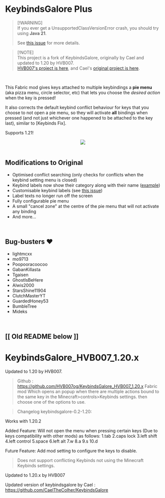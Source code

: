 # KeybindsGalore Plus

> [!WARNING]<br>
> If you ever get a UnsupportedClassVersionError crash, you should try using **Java 21**.
>
> See [this issue](https://github.com/AV306/KeybindsGalore-Plus/issues/6) for more details.

> [!NOTE]<br>
> This project is a fork of KeybindsGalore, originally by Cael and updated to 1.20 by HVB007.
> <br>[HVB007's project is here](https://github.com/HVB007og/KeybindsGalore_HVB007_1.20.x), and Cael's [original project is here](https://github.com/CaelTheColher/KeybindsGalore).

<br>

This Fabric mod gives keys attached to multiple keybindings a **pie menu** (aka pizza menu, circle selector, etc) that lets you choose the *desired action* when the key is pressed!

It also corrects the default keybind conflict behaviour for keys that you choose to not open a pie menu, so they will activate **all** bindings when pressed (and not just whichever one happened to be attached to the key last), similar to [Keybinds Fix].

Supports 1.21!

<div style="display: flex; justify-content: center; align-items: center;">
  <img src="https://github.com/AV306/MultiBind/blob/6d65ebe0942862e86e7fc73cd2a60b860edccd15/images/pie_menu_1.gif?raw=true" />
</div>


<br>

## Modifications to Original

- Optimised conflict searching (only checks for conflicts when the keybind setting menu is closed)
- Keybind labels now show their category along with their name ([example](https://github.com/AV306/MultiBind/blob/master/docs.md))
- Customisable keybind labels (see [this issue](https://github.com/AV306/KeybindsGalore-Plus/issues/3))
- Label texts no longer run off the screen
- Fully configurable pie menu
- A small "cancel zone" at the centre of the pie menu that will not activate any binding
- And more...

<br>

## Bug-busters :heart:

- lightmcxx
- mo9713
- Poopooracoocoo
- GabanKillasta
- Tgaisen
- GhostIsBeHere
- Alwis2000
- StarsShine11904
- ClutchMasterYT
- GuardedHoney53
- BumbleTree
- Mideks

<br>

## [[ Old README below ]]

# KeybindsGalore_HVB007_1.20.x
Updated to 1.20 by HVB007.

>Github : https://github.com/HVB007og/KeybindsGalore_HVB007_1.20.x 
>Fabric mod Which opens an popup when there are multiple actions bound to the same key in the Minecraft>controls>Keybinds settings. then choose one of the options to use.

>Changelog keybindsgalore-0.2-1.20:

Works with 1.20.2

Added Feature: Will not open the menu when pressing certain keys (Due to keys compatibility with other mods) as follows: 
1.tab 
2.caps lock 
3.left shift 
4.left control 
5.space 
6.left alt 
7.w 
8.a 
9.s 
10.d

Future Feature: Add mod setting to configure the keys to disable.

>Does not support conflicting Keybinds not using the Minecraft Keybinds settings.

Updated to 1.20.x by HVB007

Updated version of keybindsgalore by Cael : https://github.com/CaelTheColher/KeybindsGalore
